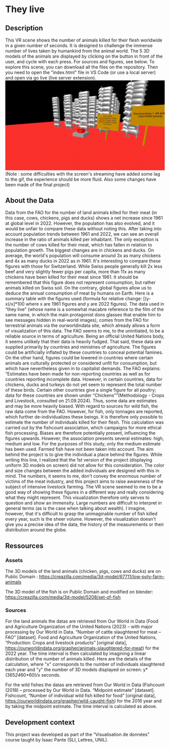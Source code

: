 # They live
## Description
This VR scene shows the number of animals killed for their flesh worldwide in a given number of seconds. It is designed to challenge the immense number of lives taken by humankind from the animal world. The 5 3D models of the animals are displayed by clicking on the button in front of the user, and cycle with each press. For sources and figures, see below.
To explore this scene, you can download all the files on the repository. Then you need to open the "index.html" file in VS Code (or use a local server) and open via go live (live server extension).
![alt-text](https://github.com/ColinLug/horror-scene/blob/main/gif_horror_scene.gif)
(Note : some difficulties with the screen's streaming have added some lag to the gif, the experience should be more fluid. Also some changes have been made of the final project)
## About the Data
Data from the FAO for the number of land animals killed for their meat (in this case, cows, chickens, pigs and ducks) shows a net increase since 1961 at global level in 2022. However, the population has also evolved, and it would be unfair to compare these data without noting this. After taking into account population trends between 1961 and 2022, we can see an overall increase in the ratio of animals killed per inhabitant. The only exception is the number of cows killed for their meat, which has fallen in relation to population growth. The biggest changes are in chickens and ducks. On average, the world's population will consume around 3x as many chickens and 4x as many ducks in 2022 as in 1961. It's interesting to compare these figures with those for Switzerland. While Swiss people generally kill 2x less beef and very slightly fewer pigs per capita, more than 11x as many chickens have been killed for their meat since 1961. It should be remembered that this figure does not represent consumption, but rather animals killed on Swiss soil. On the contrary, global figures allow us to deduce the annual consumption of meat by humans on Earth. Here is a summary table with the figures used (formula for relative change: [(y-x)/x]*100 where x are 1961 figures and y are 2022 figures).
The data used in “they live” (whose name is a somewhat macabre reference to the film of the same name, in which the main protagonist dons glasses that enable him to see messages hidden in real-world images), comes from the FAO for terrestrial animals via the ourworldindata site, which already allows a form of visualization of this data. The FAO seems to me, to the uninitiated, to be a reliable source in terms of agriculture. Being an official United Nations body, it seems unlikely that their data is heavily fudged. That said, these data are supplied primarily by countries and ministries of agriculture. The figures could be artificially inflated by these countries to conceal potential famines. On the other hand, figures could be lowered in countries where certain animals are culturally protected or considered unfit for consumption, but which have nevertheless given in to capitalist demands. The FAO explains: “Estimates have been made for non-reporting countries as well as for countries reporting incomplete data. However, in certain countries, data for chickens, ducks and turkeys do not yet seem to represent the total number of these birds. Certain other countries give a single figure for all poultry; data for these countries are shown under “Chickens””(Methodology - Crops and Livestock, consulted on 21.09.2024). Thus, some data are estimates and may be more heavily biased. With regard to sources for wild fish, the raw data come from the FAO. However, for fish, only tonnages are reported, which further de-individualizes these beings. It is therefore only possible to estimate the number of individuals killed for their flesh. This calculation was carried out by the fishcount association, which campaigns for more ethical fish processing. Biases are therefore potentially present, influencing the figures upwards. However, the association presents several estimates: high, medium and low. For the purposes of this study, only the medium estimate has been used. Farmed fish have not been taken into account.
The aim behind the project is to give the individual a place behind the figures. While writing this line, I realized that the 1st version of the project (displaying uniform 3D models on screen) did not allow for this consideration. The color and size changes between the added individuals are designed with this in mind. The numbers, it seems to me, don't convey the enormous number of victims of the meat industry, and this project aims to raise awareness of the subject of intensive livestock farming. The VR scene seemed to me to be a good way of showing these figures in a different way and really considering what they might represent. This visualization therefore only serves to question and show an immensity. Large numbers are difficult to interpret in general terms (as is the case when talking about wealth).  I imagine, however, that it's difficult to grasp the unimaginable number of fish killed every year, such is the sheer volume. However, the visualization doesn't give you a precise idea of the data, the history of the measurements or their distribution around the globe.
## Ressources
### Assets
The 3D models of the land animals (chicken, pigs, cows and ducks) are on Public Domain : https://creazilla.com/media/3d-model/67711/low-poly-farm-animals

The 3D model of the fish is on Public Domain and modified on blender: https://creazilla.com/media/3d-model/5208/set-of-fish

### Sources
For the land animals the datas are retrieved from Our World in Data (Food and Agriculture Organization of the United Nations (2023) – with major processing by Our World in Data. “Number of cattle slaughtered for meat – FAO” [dataset]. Food and Agriculture Organization of the United Nations, “Production: Crops and livestock products” [original data], https://ourworldindata.org/grapher/animals-slaughtered-for-meat) for the 2022 year. The time interval is then calculated by imagining a linear distribution of the number of animals killed. Here are the details of the calculation, where "x" corresponds to the number of individuals slaughtered each year and "y" the number of 3D models displayed on screen: y*(365*24*60*60)/x seconds.

For the wild fishes the datas are retrieved from Our World in Data (Fishcount (2018) – processed by Our World in Data. “Midpoint estimate” [dataset]. Fishcount, “Number of individual wild fish killed for food” [original data], https://ourworldindata.org/grapher/wild-caught-fish) for the 2016 year and by taking the midpoint estimate. The time interval is calculated as above.

## Development context
This project was developed as part of the “Visualisation de données” course taught by Isaac Pante (SLI, Lettres, UNIL).

